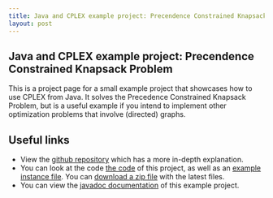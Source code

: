```yaml
---
title: Java and CPLEX example project: Precendence Constrained Knapsack Problem
layout: post
--- 
```



## Java and CPLEX example project: Precendence Constrained Knapsack Problem

This is a project page for a small example project that showcases how to use CPLEX from Java. It solves the Precedence Constrained Knapsack Problem, but is a useful example if you intend to implement other optimization problems that involve (directed) graphs.

## Useful links

* View the [github repository](https://github.com/pcbouman-eur/JavaCplexExample) which has a more in-depth explanation.
* You can look at the code [the code](https://github.com/pcbouman-eur/JavaCplexExample/tree/master/src) of this project, as well as an [example instance file](https://github.com/pcbouman-eur/JavaCplexExample/blob/master/instance.txt). You can [download a zip file](https://github.com/pcbouman-eur/JavaCplexExample/archive/master.zip) with the latest files.
* You can view the [javadoc documentation](./javadoc) of this example project.

